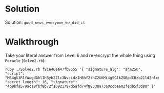 # Solution

Solution: `good_news_everyone_we_did_it`

# Walkthrough


Take your literal answer from Level 6 and re-encrypt the whole thing using `Poracle` (`Solve2.rb`):
```
ruby ./Solve2.rb f9ce46ea47fb8555 '{ "signature_alg": "sha256", "script": "MS4gU3RlYWwgdGhlIHByb2Zlc3NvcidzIHBhY2thZ2UKMi4gSGlkZSBpdCBzb21ld2hlcmUgaGUnbGwgbmV2ZXIgdGhpbmsgdG8gbG9vawozLiA/Pz8KNC4gUHJvZml0IYAAAAAAAAAAAAAAAAADiDUuIEdpdmUgYmFjayB0aGUgcGFja2FnZQ==", "secret_length": 16, "signature": "4b9bfa579ac18fbf8b72f16921797d5afd74f88338a73a0ccba602fedb5f3d88" }'
```
